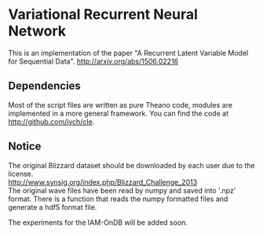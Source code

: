 # Variational Recurrent Neural Network
This is an implementation of the paper "A Recurrent Latent Variable Model for Sequential Data".
http://arxiv.org/abs/1506.02216

Dependencies
------------
Most of the script files are written as pure Theano code, modules are implemented in a more general framework.
You can find the code at http://github.com/jych/cle.

Notice
------
The original Blizzard dataset should be downloaded by each user due to the license.<br>
http://www.synsig.org/index.php/Blizzard_Challenge_2013<br>
The original wave files have been read by numpy and saved into '.npz' format.
There is a function that reads the numpy formatted files and generate a hdf5 format file.

The experiments for the IAM-OnDB will be added soon.
